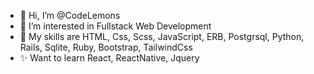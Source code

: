 - 👋 Hi, I’m @CodeLemons
- 👀 I’m interested in Fullstack Web Development
- 🌱 My skills are HTML, Css, Scss, JavaScript, ERB, Postgrsql, Python, Rails, Sqlite, Ruby, Bootstrap, TailwindCss
- ✨ Want to learn React, ReactNative, Jquery

<!---
CodeLemons/CodeLemons is a ✨ special ✨ repository because its `README.md` (this file) appears on your GitHub profile.
You can click the Preview link to take a look at your changes.
--->
